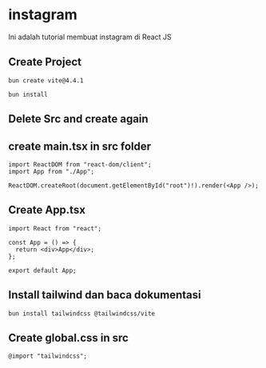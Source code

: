 # instagram
Ini adalah tutorial membuat instagram di React JS


## Create Project
```
bun create vite@4.4.1
```
```
bun install
```
## Delete Src and create again

## create main.tsx in src folder
```
import ReactDOM from "react-dom/client";
import App from "./App";

ReactDOM.createRoot(document.getElementById("root")!).render(<App />);
```
## Create App.tsx
```
import React from "react";

const App = () => {
  return <div>App</div>;
};

export default App;
```

## Install tailwind dan baca dokumentasi
```
bun install tailwindcss @tailwindcss/vite
```
## Create global.css in src
```
@import "tailwindcss";
```
